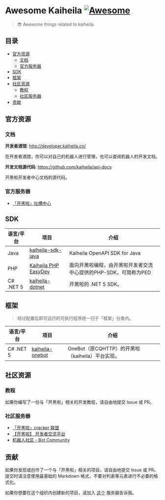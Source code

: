 # Awesome Kaiheila [![Awesome](https://cdn.rawgit.com/sindresorhus/awesome/d7305f38d29fed78fa85652e3a63e154dd8e8829/media/badge.svg)](https://github.com/sindresorhus/awesome)

> 😎 Awesome things related to kaiheila.

## 目录

- [官方资源](#官方资源)
  - [文档](#文档)
  - [官方服务器](#官方服务器)
- [SDK](#SDK)
- [框架](#框架)
- [社区资源](#社区资源)
  - [教程](#教程)
  - [社区服务器](#社区服务器)
- [贡献](#贡献)

## 官方资源

### 文档

**开发者酒馆**: <http://developer.kaiheila.cn/>

在开发者酒馆，你可以对自己的机器人进行管理，也可以查阅机器人的开发文档。

**开发文档源代码**: <https://github.com/kaiheila/api-docs>

开黑啦开发者中心文档的源代码。

### 官方服务器

- [「开黑啦」吐槽中心](https://kaihei.co/1r4VkB)

## SDK

语言/平台|项目|介绍
-|-|-
Java|[kaiheila-sdk-java](https://github.com/FightingGuys/kaiheila-sdk-java)|Kaiheila OpenAPI SDK for Java
PHP|[Kaiheila PHP EasyDev](https://github.com/hugoshao/Kaiheila_PHP_EasyDev)|面向开黑啦编程，由开黑啦开发者交流中心提供的PHP-SDK，可简称为PED
C# .NET 5|[kaiheila-dotnet](https://github.com/kaiheila-community/kaiheila-dotnet)|开黑啦的 .NET 5 SDK。

## 框架

> 经过配置后即可运行的可执行程序统一归于「框架」分类内。

语言/平台|项目|介绍
-|-|-
C# .NET 5|[kaiheila-onebot](https://github.com/kaiheila-community/kaiheila-onebot)|OneBot（原CQHTTP）的开黑啦（kaiheila）平台实现。

## 社区资源

### 教程

如果你编写了一份与「开黑啦」相关的开发教程，请自由地提交 Issue 或 PR。

### 社区服务器

- [「开黑啦」cracker 联盟](https://kaihei.co/O9A5AY)
- [【开黑啦】 开发者交流平台](https://kaihei.co/XGtqwD)
- [机器人社区 - Bot Community](https://kaihei.co/XoL2WY)

## 贡献

如果你发现或创作了一个与「开黑啦」相关的项目，请自由地提交 Issue 或 PR。提交时请注意使用最基础的 Markdown 格式，不要对列表等元素进行不必要的格式化。

如果你想要在这个组织内创建新的项目，请加入 [这个](https://kaihei.co/XoL2WY) 服务器告诉我。
